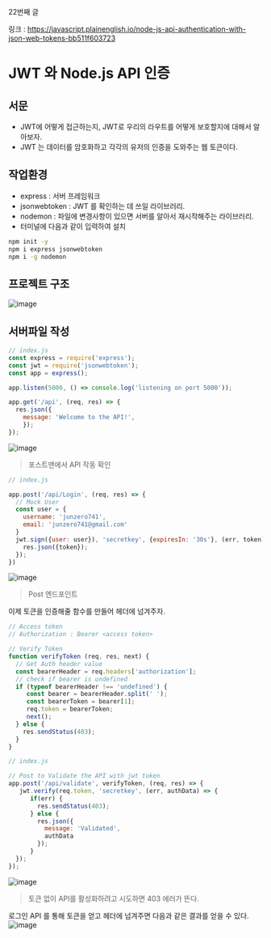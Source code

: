 22번째 글

링크 : https://javascript.plainenglish.io/node-js-api-authentication-with-json-web-tokens-bb511f603723


# JWT 와 Node.js API 인증

## 서문
* JWT에 어떻게 접근하는지, JWT로 우리의 라우트를 어떻게 보호할지에 대해서 알아보자.
* JWT 는 데이터를 암호화하고 각각의 유저의 인증을 도와주는 웹 토큰이다.


## 작업환경
* express : 서버 프레임워크
* jsonwebtoken : JWT 를 확인하는 데 쓰일 라이브러리.
* nodemon : 파일에 변경사항이 있으면 서버를 알아서 재시작해주는 라이브러리.
* 터미널에 다음과 같이 입력하여 설치
```bash
npm init -y
npm i express jsonwebtoken
npm i -g nodemon
```
## 프로젝트 구조

![image](https://user-images.githubusercontent.com/71166372/134762089-683b4570-8147-4886-85aa-8afff6707ec0.png)


## 서버파일 작성
```javascript
// index.js
const express = require('express');
const jwt = require('jsonwebtoken');
const app = express();

app.listen(5000, () => console.log('listening on port 5000'));

app.get('/api', (req, res) => {
  res.json({
    message: 'Welcome to the API!',
    });
});
```
![image](https://user-images.githubusercontent.com/71166372/134762738-e581d42d-ac20-4a89-b9ac-56afae90d9be.png)
> 포스트맨에서 API 작동 확인

```javascript
// index.js

app.post('/api/Login', (req, res) => {
  // Mock User
  const user = {
    username: 'junzero741',
    email: 'junzero741@gmail.com'
  }
  jwt.sign({user: user}), 'secretkey', {expiresIn: '30s'}, (err, token) => {
    res.json({token});
  });
})
```
![image](https://user-images.githubusercontent.com/71166372/134774568-e7489a50-c25e-4a7b-9d24-f10df713c6dc.png)
> Post 엔드포인트


이제 토큰을 인증해줄 함수를 만들어 헤더에 넘겨주자.
```javascript
// Access token
// Authorization : Bearer <access token>

// Verify Token
function verifyToken (req, res, next) {
  // Get Auth header value
  const bearerHeader = req.headers['authorization'];
  // check if bearer is undefined
  if (typeof bearerHeader !== 'undefined') {
     const bearer = bearerHeader.split(' ');
     const bearerToken = bearer[1];
     req.token = bearerToken;
     next();
  } else {
    res.sendStatus(403);
  }
}
```

```javascript
// index.js

// Post to Validate the API with jwt token
app.post('/api/validate', verifyToken, (req, res) => {
   jwt.verify(req.token, 'secretkey', (err, authData) => {
      if(err) {
        res.sendStatus(403);
      } else {
        res.json({
          message: 'Validated',
          authData
        });
      }
  });
});
```
![image](https://user-images.githubusercontent.com/71166372/134774784-3c7138dd-198d-4182-b642-9b2b56abfeec.png)
> 토큰 없이 API를 활성화하려고 시도하면 403 에러가 뜬다.


로그인 API 를 통해 토큰을 얻고 헤더에 넘겨주면 다음과 같은 결과를 얻을 수 있다.
![image](https://user-images.githubusercontent.com/71166372/134774839-4cd92b81-94af-4f14-8c0c-35263eefb6b5.png)


